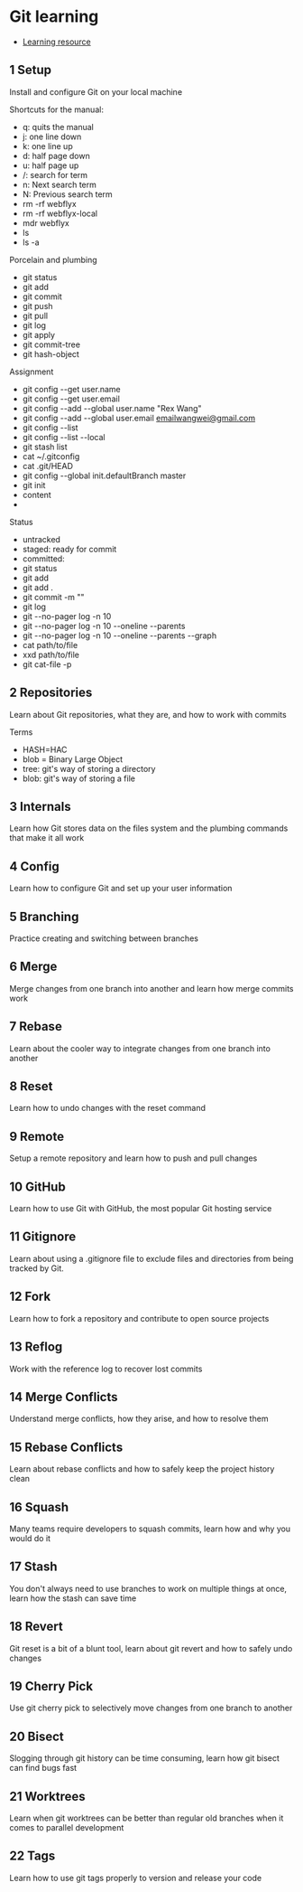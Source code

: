 
# Git learning

* [Learning resource](https://www.youtube.com/watch?v=rH3zE7VlIMs)

## 1 Setup

Install and configure Git on your local machine

Shortcuts for the manual:

* q: quits the manual
* j: one line down
* k: one line up
* d: half page down
* u: half page up
* /<term>: search for term
* n: Next search term
* N: Previous search term
* rm -rf webflyx
* rm -rf webflyx-local
* mdr webflyx
* ls
* ls -a


Porcelain and plumbing

* git status
* git add
* git commit
* git push
* git pull
* git log
* git apply
* git commit-tree
* git hash-object

Assignment

* git config --get user.name
* git config --get user.email
* git config --add --global user.name "Rex Wang"
* git config --add --global user.email emailwangwei@gmail.com
* git config --list
* git config --list --local
* git stash list
* cat ~/.gitconfig
* cat .git/HEAD
* git config --global init.defaultBranch master
* git init
* content
* 

Status

* untracked
* staged: ready for commit
* committed:
* git status
* git add <file name or doc name>
* git add .
* git commit -m "<comment>"
* git log
* git --no-pager log -n 10
* git --no-pager log -n 10 --oneline --parents
* git --no-pager log -n 10 --oneline --parents --graph
* cat path/to/file
* xxd path/to/file
* git cat-file -p <filename>


## 2 Repositories

Learn about Git repositories, what they are, and how to work with commits

Terms

* HASH=HAC
* blob = Binary Large Object
* tree: git's way of storing a directory
* blob: git's way of storing a file

## 3 Internals

Learn how Git stores data on the files system and the plumbing commands that make it all work

## 4 Config

Learn how to configure Git and set up your user information

## 5 Branching

Practice creating and switching between branches

## 6 Merge

Merge changes from one branch into another and learn how merge commits work

## 7 Rebase

Learn about the cooler way to integrate changes from one branch into another

## 8 Reset

Learn how to undo changes with the reset command

## 9 Remote

Setup a remote repository and learn how to push and pull changes

## 10 GitHub

Learn how to use Git with GitHub, the most popular Git hosting service

## 11 Gitignore

Learn about using a .gitignore file to exclude files and directories from being tracked by Git.

## 12 Fork

Learn how to fork a repository and contribute to open source projects

## 13 Reflog

Work with the reference log to recover lost commits

## 14 Merge Conflicts

Understand merge conflicts, how they arise, and how to resolve them

## 15 Rebase Conflicts

Learn about rebase conflicts and how to safely keep the project history clean

## 16 Squash

Many teams require developers to squash commits, learn how and why you would do it

## 17 Stash

You don't always need to use branches to work on multiple things at once, learn how the stash can save time

## 18 Revert

Git reset is a bit of a blunt tool, learn about git revert and how to safely undo changes

## 19 Cherry Pick

Use git cherry pick to selectively move changes from one branch to another

## 20  Bisect

Slogging through git history can be time consuming, learn how git bisect can find bugs fast

## 21 Worktrees

Learn when git worktrees can be better than regular old branches when it comes to parallel development

## 22 Tags

Learn how to use git tags properly to version and release your code